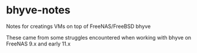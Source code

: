 # bhyve-notes
Notes for creatings VMs on top of FreeNAS/FreeBSD bhyve

These came from some struggles encountered when working with bhyve on FreeNAS 9.x and early 11.x
